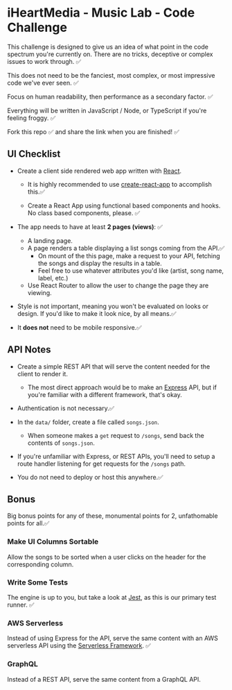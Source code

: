 # iHeartMedia - Music Lab - Code Challenge

This challenge is designed to give us an idea of what point in the code spectrum you're currently on.
There are no tricks, deceptive or complex issues to work through. ✅

This does not need to be the fanciest, most complex, or most impressive code we've ever seen. ✅

Focus on human readability, then performance as a secondary factor. ✅

Everything will be written in JavaScript / Node, or TypeScript if you're feeling froggy. ✅

Fork this repo ✅ and share the link when you are finished! ✅

## UI Checklist

- Create a client side rendered web app written with [React](https://reactjs.org/).
  - It is highly recommended to use [create-react-app](https://reactjs.org/docs/create-a-new-react-app.html) to accomplish this.✅

  - Create a React App using functional based components and hooks. No class based components, please. ✅

- The app needs to have at least **2 pages (views)**: ✅
  - A landing page.
  - A page renders a table displaying a list songs coming from the API.✅
    - On mount of the this page, make a request to your API, fetching the songs and display the results in a table.
    - Feel free to use whatever attributes you'd like (artist, song name, label, etc.)
  - Use React Router to allow the user to change the page they are viewing.

- Style is not important, meaning you won't be evaluated on looks or design. If you'd like to make it look nice, by all means.✅

- It **does not** need to be mobile responsive.✅

## API Notes

- Create a simple REST API that will serve the content needed for the client to render it.
  - The most direct approach would be to make an [Express](https://expressjs.com) API, but if you're familiar with a different framework, that's okay.

- Authentication is not necessary.✅

- In the `data/` folder, create a file called `songs.json`.
  - When someone makes a `get` request to `/songs`, send back the contents of `songs.json`.

- If you're unfamiliar with Express, or REST APIs, you'll need to setup a route handler listening for get requests for the `/songs` path.

- You do not need to deploy or host this anywhere.✅

## Bonus

Big bonus points for any of these, monumental points for 2, unfathomable points for all.✅

### Make UI Columns Sortable

Allow the songs to be sorted when a user clicks on the header for the corresponding column.

### Write Some Tests

The engine is up to you, but take a look at [Jest](https://jestjs.io/), as this is our primary test runner. ✅

### AWS Serverless

Instead of using Express for the API, serve the same content with an AWS serverless API using the [Serverless Framework](https://serverless.com). ✅

### GraphQL

Instead of a REST API, serve the same content from a GraphQL API.
